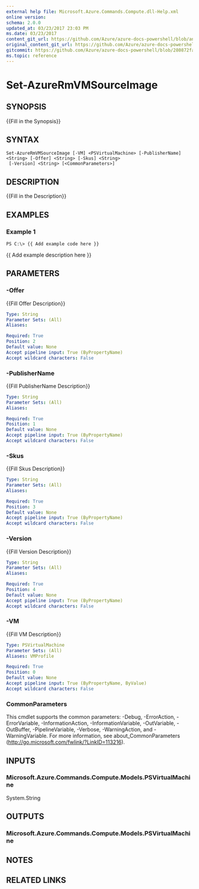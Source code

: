 ```yaml
---
external help file: Microsoft.Azure.Commands.Compute.dll-Help.xml
online version:
schema: 2.0.0
updated_at: 03/23/2017 23:03 PM
ms.date: 03/23/2017
content_git_url: https://github.com/Azure/azure-docs-powershell/blob/anne052617/azureps-cmdlets-docs/ResourceManager/AzureRM.Compute/v1.2.2.3/Set-AzureRmVMSourceImage.md
original_content_git_url: https://github.com/Azure/azure-docs-powershell/blob/anne052617/azureps-cmdlets-docs/ResourceManager/AzureRM.Compute/v1.2.2.3/Set-AzureRmVMSourceImage.md
gitcommit: https://github.com/Azure/azure-docs-powershell/blob/280872fa529e03be2466fa2252957a2060a9dfe4
ms.topic: reference
---
```


# Set-AzureRmVMSourceImage

## SYNOPSIS
{{Fill in the Synopsis}}

## SYNTAX

```
Set-AzureRmVMSourceImage [-VM] <PSVirtualMachine> [-PublisherName] <String> [-Offer] <String> [-Skus] <String>
 [-Version] <String> [<CommonParameters>]
```

## DESCRIPTION
{{Fill in the Description}}

## EXAMPLES

### Example 1
```
PS C:\> {{ Add example code here }}
```

{{ Add example description here }}

## PARAMETERS

### -Offer
{{Fill Offer Description}}

```yaml
Type: String
Parameter Sets: (All)
Aliases: 

Required: True
Position: 2
Default value: None
Accept pipeline input: True (ByPropertyName)
Accept wildcard characters: False
```

### -PublisherName
{{Fill PublisherName Description}}

```yaml
Type: String
Parameter Sets: (All)
Aliases: 

Required: True
Position: 1
Default value: None
Accept pipeline input: True (ByPropertyName)
Accept wildcard characters: False
```

### -Skus
{{Fill Skus Description}}

```yaml
Type: String
Parameter Sets: (All)
Aliases: 

Required: True
Position: 3
Default value: None
Accept pipeline input: True (ByPropertyName)
Accept wildcard characters: False
```

### -Version
{{Fill Version Description}}

```yaml
Type: String
Parameter Sets: (All)
Aliases: 

Required: True
Position: 4
Default value: None
Accept pipeline input: True (ByPropertyName)
Accept wildcard characters: False
```

### -VM
{{Fill VM Description}}

```yaml
Type: PSVirtualMachine
Parameter Sets: (All)
Aliases: VMProfile

Required: True
Position: 0
Default value: None
Accept pipeline input: True (ByPropertyName, ByValue)
Accept wildcard characters: False
```

### CommonParameters
This cmdlet supports the common parameters: -Debug, -ErrorAction, -ErrorVariable, -InformationAction, -InformationVariable, -OutVariable, -OutBuffer, -PipelineVariable, -Verbose, -WarningAction, and -WarningVariable. For more information, see about_CommonParameters (http://go.microsoft.com/fwlink/?LinkID=113216).

## INPUTS

### Microsoft.Azure.Commands.Compute.Models.PSVirtualMachine
System.String

## OUTPUTS

### Microsoft.Azure.Commands.Compute.Models.PSVirtualMachine

## NOTES

## RELATED LINKS

